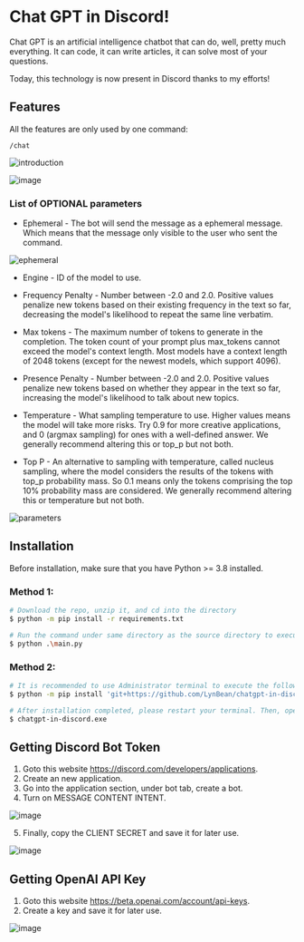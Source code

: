# Chat GPT in Discord!

Chat GPT is an artificial intelligence chatbot that can do, well, pretty much everything. It can code, it can write articles, it can solve most of your questions.

Today, this technology is now present in Discord thanks to my efforts!

## Features

All the features are only used by one command:

`/chat`

![introduction](https://user-images.githubusercontent.com/57824016/208704917-b326eac8-d4a8-47cc-b712-e1c09d78e5d3.gif)

![image](https://user-images.githubusercontent.com/57824016/208705168-ec7b2b02-fc0e-48a3-9e02-862b35f12e8e.gif)

### List of OPTIONAL parameters

* Ephemeral - The bot will send the message as a ephemeral message. Which means that the message only visible to the user who sent the command.

![ephemeral](https://user-images.githubusercontent.com/57824016/208705130-42164351-53bb-41d6-b1e7-47b735ea71a1.gif)

* Engine - ID of the model to use.

* Frequency Penalty - Number between -2.0 and 2.0. Positive values penalize new tokens based on their existing frequency in the text so far, decreasing the model's likelihood to repeat the same line verbatim.

* Max tokens - The maximum number of tokens to generate in the completion.
The token count of your prompt plus max_tokens cannot exceed the model's context length. Most models have a context length of 2048 tokens (except for the newest models, which support 4096).

* Presence Penalty - Number between -2.0 and 2.0. Positive values penalize new tokens based on whether they appear in the text so far, increasing the model's likelihood to talk about new topics.

* Temperature - What sampling temperature to use. Higher values means the model will take more risks. Try 0.9 for more creative applications, and 0 (argmax sampling) for ones with a well-defined answer. We generally recommend altering this or top_p but not both.

* Top P - An alternative to sampling with temperature, called nucleus sampling, where the model considers the results of the tokens with top_p probability mass. So 0.1 means only the tokens comprising the top 10% probability mass are considered. We generally recommend altering this or temperature but not both.

![parameters](https://user-images.githubusercontent.com/57824016/208705232-577edb3d-63e7-42dd-920a-f883c9af2935.gif)

## Installation
Before installation, make sure that you have Python >= 3.8 installed.

### Method 1:
```bash
# Download the repo, unzip it, and cd into the directory
$ python -m pip install -r requirements.txt

# Run the command under same directory as the source directory to execute the script
$ python .\main.py
```

### Method 2:
```bash
# It is recommended to use Administrator terminal to execute the following command to avoid any errors occur.
$ python -m pip install 'git+https://github.com/LynBean/chatgpt-in-discord@main'

# After installation completed, please restart your terminal. Then, open the termianl again and execute the following command.
$ chatgpt-in-discord.exe
```

## Getting Discord Bot Token
1. Goto this website https://discord.com/developers/applications.
2. Create an new application.
3. Go into the application section, under bot tab, create a bot.
4. Turn on MESSAGE CONTENT INTENT.

![image](https://user-images.githubusercontent.com/57824016/208707269-bb068b87-4918-4c48-aaab-e3decc1011e9.png)

5. Finally, copy the CLIENT SECRET and save it for later use.

![image](https://user-images.githubusercontent.com/57824016/208707883-978ef7a2-a21e-4637-9f8c-e43394198118.png)

## Getting OpenAI API Key
1. Goto this website https://beta.openai.com/account/api-keys.
2. Create a key and save it for later use.

![image](https://user-images.githubusercontent.com/57824016/208708354-50fc0cce-38ae-4682-b7d1-21049405cb6e.png)
